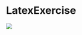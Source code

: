 # LatexExercise

<img src="https://latex.codecogs.com/svg.latex?y=\sigma_{creditLimit>5000 \wedge country='France'}\rho_{rep/salesRepEmployeeNumber}(customers)"/>
